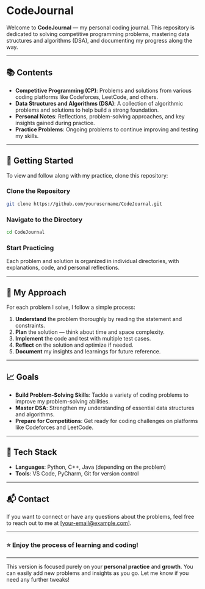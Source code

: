 # **CodeJournal**

Welcome to **CodeJournal** — my personal coding journal. This repository is dedicated to solving competitive programming problems, mastering data structures and algorithms (DSA), and documenting my progress along the way.

---

## 📚 **Contents**

- **Competitive Programming (CP)**: Problems and solutions from various coding platforms like Codeforces, LeetCode, and others.
- **Data Structures and Algorithms (DSA)**: A collection of algorithmic problems and solutions to help build a strong foundation.
- **Personal Notes**: Reflections, problem-solving approaches, and key insights gained during practice.
- **Practice Problems**: Ongoing problems to continue improving and testing my skills.

---

## 🚀 **Getting Started**

To view and follow along with my practice, clone this repository:

### **Clone the Repository**

```bash
git clone https://github.com/yourusername/CodeJournal.git
```

### **Navigate to the Directory**

```bash
cd CodeJournal
```

### **Start Practicing**

Each problem and solution is organized in individual directories, with explanations, code, and personal reflections.

---

## 🧠 **My Approach**

For each problem I solve, I follow a simple process:

1. **Understand** the problem thoroughly by reading the statement and constraints.
2. **Plan** the solution — think about time and space complexity.
3. **Implement** the code and test with multiple test cases.
4. **Reflect** on the solution and optimize if needed.
5. **Document** my insights and learnings for future reference.

---

## 📈 **Goals**

- **Build Problem-Solving Skills**: Tackle a variety of coding problems to improve my problem-solving abilities.
- **Master DSA**: Strengthen my understanding of essential data structures and algorithms.
- **Prepare for Competitions**: Get ready for coding challenges on platforms like Codeforces and LeetCode.

---

## 🔧 **Tech Stack**

- **Languages**: Python, C++, Java (depending on the problem)
- **Tools**: VS Code, PyCharm, Git for version control

---

## 📬 **Contact**

If you want to connect or have any questions about the problems, feel free to reach out to me at [your-email@example.com].

---

### ⭐ **Enjoy the process of learning and coding!**

---

This version is focused purely on your **personal practice** and **growth**. You can easily add new problems and insights as you go. Let me know if you need any further tweaks!
